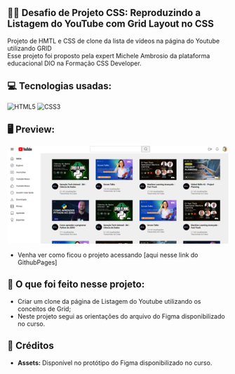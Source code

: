 ## 👨‍💻 Desafio de Projeto CSS: Reproduzindo a Listagem do YouTube com Grid Layout no CSS
Projeto de HMTL e CSS de clone da lista de vídeos na página do Youtube utilizando GRID<br>
Esse projeto foi proposto pela expert Michele Ambrosio da plataforma educacional DIO na Formação CSS Developer.

## 💻 Tecnologias usadas:
<div style="display: inline_block">
  <img alt="HTML5" src="https://img.shields.io/badge/HTML5-E34F26?style=for-the-badge&logo=html5&logoColor=white">
  <img alt="CSS3" src="https://img.shields.io/badge/CSS3-1572B6?style=for-the-badge&logo=css3&logoColor=white">
</div>

## 🖥 Preview:
![Imagem do Projeto](assets/img/projeto-grid-listagem-youtube.PNG)
- Venha ver como ficou o projeto acessando [aqui nesse link do GithubPages]


## 🤔 O que foi feito nesse projeto:
- Criar um clone da página  de Listagem do Youtube utilizando os conceitos de Grid;
- Neste projeto segui as orientações do arquivo do Figma disponibilizado no curso.

## 📌 Créditos
- **Assets:** Disponível no protótipo do Figma disponibilizado no curso.
